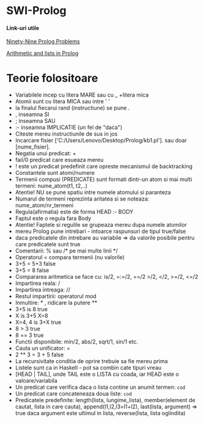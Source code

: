 # SWI-Prolog

#### Link-uri utile
[Ninety-Nine Prolog Problems](https://www.ic.unicamp.br/~meidanis/courses/mc336/problemas-prolog/)

[Arithmetic and lists in Prolog](https://faculty.nps.edu/ncrowe/book/chap5.html)

# Teorie folositoare

- Variabilele incep cu litera MARE sau cu _ +litera mica
- Atomii sunt cu litera MICA sau intre ' '
- la finalul fiecarui rand (instructiune) se pune .
- , inseamna SI
- ; inseamna SAU
- :- inseamna IMPLICATIE (un fel de "daca")
- Citeste mereu instructiunile de sus in jos
- Incarcare fisier ['C:/Users/Lenovo/Desktop/Prolog/kb1.pl']. sau doar [nume_fisier].
- Negatia unui predicat: \+ 
- fail/0 predicat care esueaza mereu
- ! este un predicat predefinit care opreste mecanismul de backtracking
- Constantele sunt atomi/numere
- Termenii compusi (PREDICATE) sunt formati dintr-un atom si mai multi termeni: nume_atom(t1, t2,..)
- Atentie! NU se pune spatiu intre numele atomului si paranteza
- Numarul de termeni reprezinta aritatea si se noteaza: nume_atom/nr_termeni
- Regula(afirmatia) este de forma HEAD :- BODY
- Faptul este o regula fara Body
- Atentie! Faptele si regulile se grupeaza mereu dupa numele atomilor
- mereu Prolog pune intrebari - intoarce raspunsuri de tipul true/false
- daca predicatele din intrebare au variabile => da valorile posibile pentru care predicatele sunt true
- Comentarii: % sau /* pe mai multe linii */
- Operatorul = compara termenii (nu valorile)
- 3+5 = 5+3 false
- 3+5 = 8 false
- Compararea aritmetica se face cu: is/2, =:=/2, =\=/2 >/2, </2, >=/2, <=/2
- Impartirea reala: /
- Impartirea intreaga: //
- Restul impartirii: operatorul mod
- Inmultire: * , ridicare la putere ** 
- 3+5 is 8 true
- X is 3+5 X=8
- X=4, 4 is 3+X true
- 8 > 3 true
- 8 =\= 3 true
- Functii disponibile: min/2, abs/2, sqrt/1, sin/1 etc.
- Cauta un unificator: =
- 2 ** 3 = 3 + 5 false
- La recursivitate conditia de oprire trebuie sa fie mereu prima
- Listele sunt ca in Haskell - pot sa combin cate tipuri vreau
- [HEAD | TAIL], unde TAIL este o LISTA cu coada, iar HEAD este o valoare/variabila
- Un predicat care verifica daca o lista contine un anumit termen: ```cod```
- Un predicat care concateneaza doua liste: ```cod```
- Predicatele predefinite: length(lista, lungime_lista), member(element de cautat, lista in care cauta), append(l1,l2,l3=l1+l2), last(lista, argument) => true daca argument este ultimul in lista, reverse(lista, lista oglindita)
